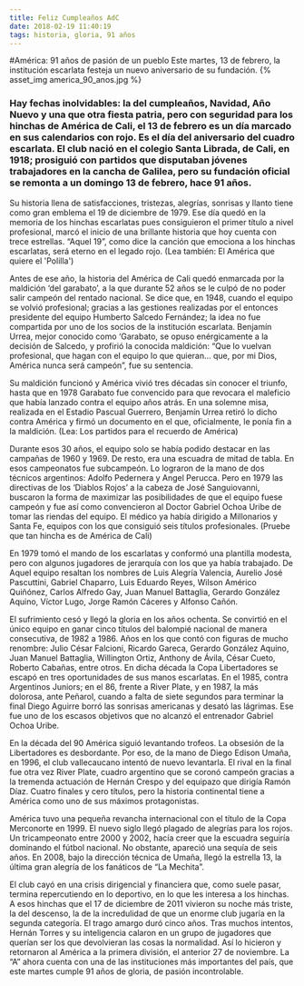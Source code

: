 ```yaml
---
title: Feliz Cumpleaños AdC
date: 2018-02-19 11:40:19
tags: historia, gloria, 91 años
---
```


#América: 91 años de pasión de un pueblo</h1>
Este martes, 13 de febrero, la institución escarlata festeja un nuevo aniversario de su fundación.
{% asset_img america_90_anos.jpg %}
### Hay fechas inolvidables: la del cumpleaños, Navidad, Año Nuevo y una que otra fiesta patria, pero con seguridad para los hinchas de América de Cali, el 13 de febrero es un día marcado en sus calendarios con rojo. Es el día del aniversario del cuadro escarlata. El club nació en el colegio Santa Librada, de Cali, en 1918; prosiguió con partidos que disputaban jóvenes trabajadores en la cancha de Galilea, pero su fundación oficial se remonta a un domingo 13 de febrero, hace 91 años.

Su historia llena de satisfacciones, tristezas, alegrías, sonrisas y llanto tiene como gran emblema el 19 de diciembre de 1979. Ese día quedó en la memoria de los hinchas escarlatas pues consiguieron el primer título a nivel profesional, marcó el inicio de una brillante historia que hoy cuenta con trece estrellas. “Aquel 19”, como dice la canción que emociona a los hinchas escarlatas, será eterno en el legado rojo. (Lea también: El América que quiere el 'Polilla')

Antes de ese año, la historia del América de Cali quedó enmarcada por la maldición ‘del garabato’, a la que durante 52 años se le culpó de no poder salir campeón del rentado nacional. Se dice que, en 1948, cuando el equipo se volvió profesional; gracias a las gestiones realizadas por el entonces presidente del equipo Humberto Salcedo Fernández; la idea no fue compartida por uno de los socios de la institución escarlata. Benjamín Urrea, mejor conocido como ‘Garabato, se opuso enérgicamente a la decisión de Salcedo, y profirió la conocida maldición: “Que lo vuelvan profesional, que hagan con el equipo lo que quieran... que, por mi Dios, América nunca será campeón”, fue su sentencia.


Su maldición funcionó y América vivió tres décadas sin conocer el triunfo, hasta que en 1978 Garabato fue convencido para que revocara el maleficio que había lanzado contra el equipo años atrás. En una solemne misa, realizada en el Estadio Pascual Guerrero, Benjamín Urrea retiró lo dicho contra América y firmó un documento en el que, oficialmente, le ponía fin a la maldición. (Lea: Los partidos para el recuerdo de América)

Durante esos 30 años, el equipo solo se había podido destacar en las campañas de 1960 y 1969. De resto, era una escuadra de mitad de tabla. En esos campeonatos fue subcampeón. Lo lograron de la mano de dos técnicos argentinos: Adolfo Pedernera y Angel Perucca. Pero en 1979 las directivas de los ‘Diablos Rojos’ a la cabeza de José Sanguiovanni, buscaron la forma de maximizar las posibilidades de que el equipo fuese campeón y fue así como convencieron al Doctor Gabriel Ochoa Uribe de tomar las riendas del equipo. El médico ya había dirigido a Millonarios y Santa Fe, equipos con los que consiguió seis títulos profesionales. (Pruebe que tan hincha es de América de Cali)

En 1979 tomó el mando de los escarlatas y conformó una plantilla modesta, pero con algunos jugadores de jerarquía con los que ya había trabajado. De Aquel equipo resaltan los nombres de Luis Alegría Valencia, Aurelio José Pascuttini, Gabriel Chaparro, Luis Eduardo Reyes, Wilson Américo Quiñónez, Carlos Alfredo Gay, Juan Manuel Battaglia, Gerardo González Aquino, Víctor Lugo, Jorge Ramón Cáceres y Alfonso Cañón.

El sufrimiento cesó y llegó la gloria en los años ochenta. Se convirtió en el único equipo en ganar cinco títulos del balompié nacional de manera consecutiva, de 1982 a 1986. Años en los que contó con figuras de mucho renombre: Julio César Falcioni, Ricardo Gareca, Gerardo González Aquino, Juan Manuel Battaglia, Willington Ortiz, Anthony de Ávila, César Cueto, Roberto Cabañas, entre otros. En dicha década la Copa Libertadores se escapó en tres oportunidades de sus manos escarlatas. En el 1985, contra Argentinos Juniors; en el 86, frente a River Plate, y en 1987, la más dolorosa, ante Peñarol, cuando a falta de siete segundos para terminar la final Diego Aguirre borró las sonrisas americanas y desató las lágrimas. Ese fue uno de los escasos objetivos que no alcanzó el entrenador Gabriel Ochoa Uribe.

En la década del 90 América siguió levantando trofeos. La obsesión de la Libertadores es desbordante. Por eso, de la mano de Diego Edison Umaña, en 1996, el club vallecaucano intentó de nuevo levantarla. El rival en la final fue otra vez River Plate, cuadro argentino que se coronó campeón gracias a la tremenda actuación de Hernán Crespo y del equipazo que dirigía Ramón Díaz. Cuatro finales y cero títulos, pero la historia continental tiene a América como uno de sus máximos protagonistas.

América tuvo una pequeña revancha internacional con el título de la Copa Merconorte en 1999. El nuevo siglo llegó plagado de alegrías para los rojos. Un tricampeonato entre 2000 y 2002, hacía creer que la escuadra seguiría dominando el fútbol nacional. No obstante, apareció una sequía de seis años. En 2008, bajo la dirección técnica de Umaña, llegó la estrella 13, la última gran alegría de los fanáticos de “La Mechita”.

El club cayó en una crisis dirigencial y financiera que, como suele pasar, termina repercutiendo en lo deportivo, en lo que les interesa a los hinchas. A esos hinchas que el 17 de diciembre de 2011 vivieron su noche más triste, la del descenso, la de la incredulidad de que un enorme club jugaría en la segunda categoría. El trago amargo duró cinco años. Tras muchos intentos, Hernán Torres y su inteligencia calaron en un grupo de jugadores que querían ser los que devolvieran las cosas la normalidad. Así lo hicieron y retornaron al América a la primera división, el anterior 27 de noviembre. La “A” ahora cuenta con una de las instituciones más importantes del país, que este martes cumple 91 años de gloria, de pasión incontrolable.  </h3>